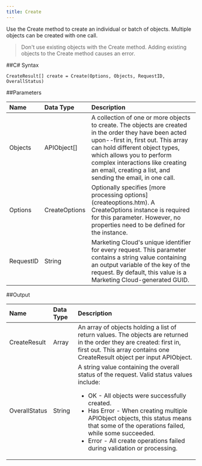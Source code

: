 ```yaml
---
title: Create
---
```

Use the Create method to create an individual or batch of objects. Multiple objects can be created with one call.
>Don't use existing objects with the Create method. Adding existing objects to the Create method causes an error.

##C# Syntax
```
CreateResult[] create = Create(Options, Objects, RequestID, OverallStatus)
```

##Parameters
<table class="table table-hover">
<thead align="left">
<tr><th>Name</th><th>Data Type</th><th>Description</th></tr>
</thead>
<tbody>
<tr>
<td>Objects</td>
<td>APIObject[]</td>
<td>A collection of one or more objects to create. The objects are created in the order they have been acted upon--first in, first out. This array can hold different object types, which allows you to perform complex interactions like creating an email, creating a list, and sending the email, in one call.</td>
</tr>
<tr>
<td>Options</td>
<td>CreateOptions</td>
<td>Optionally specifies [more processing options](createoptions.htm). A CreateOptions instance is required for this parameter. However, no properties need to be defined for the instance.</td>
</tr>
<tr>
<td>RequestID</td>
<td>String</td>
<td>Marketing Cloud's unique identifier for every request. This parameter contains a string value containing an output variable of the key of the request. By default, this value is a Marketing Cloud-generated GUID.</td>
</tr>
</tbody>
</table>

##Output
<table class="table table-hover">
<thead align="left">
<tr><th>Name</th><th>Data Type</th><th>Description</th></tr>
</thead>
<tbody>
<tr>
<td>CreateResult</td>
<td>Array</td>
<td>An array of objects holding a list of return values. The objects are returned in the order they are created: first in, first out. This array contains one CreateResult object per input APIObject.</td></tr>
<tr>
<td>OverallStatus</td>
<td>String</td>
<td>A string value containing the overall status of the request. Valid status values include:
<ul>
<li>OK - All objects were successfully created.</li>
<li>Has Error - When creating multiple APIObject objects, this status means that some of the operations failed, while some succeeded.</li>
<li>Error - All create operations failed during validation or processing.</li>
</ul></td>
</tr>
</tbody>
</table>
